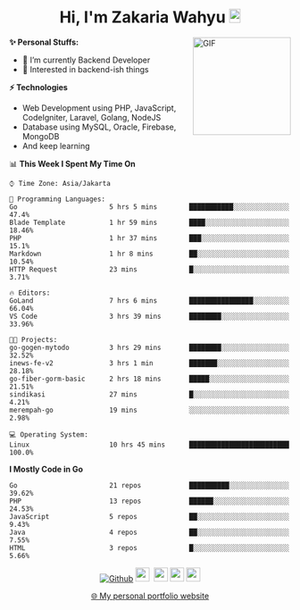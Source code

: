 <h1 align="center">Hi, I'm Zakaria Wahyu <img src="https://github.com/TheDudeThatCode/TheDudeThatCode/blob/master/Assets/Hi.gif" width="20px" height="25px"></h1>

<img align="right" alt="GIF" height="175px" src="https://www.nayakapratama.co.id/wp-content/uploads/2019/07/Website-Maintenance.gif" />

**✨ Personal Stuffs:**
- 🔭 I’m currently Backend Developer
- 🌱 Interested in backend-ish things

**⚡ Technologies**
- Web Development using PHP, JavaScript, CodeIgniter, Laravel, Golang, NodeJS
- Database using MySQL, Oracle, Firebase, MongoDB
- And keep learning

<!--START_SECTION:waka-->
📊 **This Week I Spent My Time On** 

```text
⌚︎ Time Zone: Asia/Jakarta

💬 Programming Languages: 
Go                       5 hrs 5 mins        ███████████░░░░░░░░░░░░░░   47.4% 
Blade Template           1 hr 59 mins        ████░░░░░░░░░░░░░░░░░░░░░   18.46% 
PHP                      1 hr 37 mins        ███░░░░░░░░░░░░░░░░░░░░░░   15.1% 
Markdown                 1 hr 8 mins         ██░░░░░░░░░░░░░░░░░░░░░░░   10.54% 
HTTP Request             23 mins             █░░░░░░░░░░░░░░░░░░░░░░░░   3.71%

🔥 Editors: 
GoLand                   7 hrs 6 mins        ████████████████░░░░░░░░░   66.04% 
VS Code                  3 hrs 39 mins       ████████░░░░░░░░░░░░░░░░░   33.96%

🐱‍💻 Projects: 
go-gogen-mytodo          3 hrs 29 mins       ████████░░░░░░░░░░░░░░░░░   32.52% 
inews-fe-v2              3 hrs 1 min         ███████░░░░░░░░░░░░░░░░░░   28.18% 
go-fiber-gorm-basic      2 hrs 18 mins       █████░░░░░░░░░░░░░░░░░░░░   21.51% 
sindikasi                27 mins             █░░░░░░░░░░░░░░░░░░░░░░░░   4.21% 
merempah-go              19 mins             ░░░░░░░░░░░░░░░░░░░░░░░░░   2.98%

💻 Operating System: 
Linux                    10 hrs 45 mins      █████████████████████████   100.0%

```

**I Mostly Code in Go** 

```text
Go                       21 repos            ██████████░░░░░░░░░░░░░░░   39.62% 
PHP                      13 repos            ██████░░░░░░░░░░░░░░░░░░░   24.53% 
JavaScript               5 repos             ██░░░░░░░░░░░░░░░░░░░░░░░   9.43% 
Java                     4 repos             ██░░░░░░░░░░░░░░░░░░░░░░░   7.55% 
HTML                     3 repos             █░░░░░░░░░░░░░░░░░░░░░░░░   5.66%

```



<!--END_SECTION:waka-->

<p align="center">
<a href="https://github.com/zakariawahyu" target="_blank"><img alt="Github" src="https://img.shields.io/badge/GitHub-%2312100E.svg?&style=for-the-badge&logo=Github&logoColor=white" /></a>
<a href="https://www.twitter.com/_zakariawahyu"><img src="https://img.shields.io/badge/twitter-%231DA1F2.svg?&style=for-the-badge&logo=twitter&logoColor=white" height=25></a> 
<a href="https://www.linkedin.com/in/zakariawahyu"><img src="https://img.shields.io/badge/linkedin-%230077B5.svg?&style=for-the-badge&logo=linkedin&logoColor=white" height=25></a> 
<a href="https://www.instagram.com/_zakariawahyu"><img src="https://img.shields.io/badge/instagram-%23E4405F.svg?&style=for-the-badge&logo=instagram&logoColor=white" height=25></a>
<a href="https://medium.com/@zakariawahyu"><img src="https://img.shields.io/badge/Medium-12100E?style=for-the-badge&logo=medium&logoColor=white" height=25></a>
</p>
<p align="center"><a href="https://www.zakariawahyu.com" target="_blank">🌐 My personal portfolio website</a></p>
